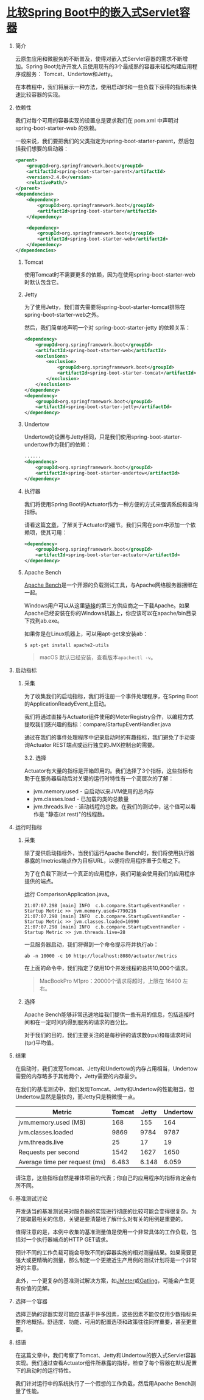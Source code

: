 # [比较Spring Boot中的嵌入式Servlet容器](https://www.baeldung.com/spring-boot-servlet-containers)

1. 简介

    云原生应用和微服务的不断普及，使得对嵌入式Servlet容器的需求不断增加。Spring Boot允许开发人员使用现有的3个最成熟的容器来轻松构建应用程序或服务： Tomcat、Undertow和Jetty。

    在本教程中，我们将展示一种方法，使用启动时和一些负载下获得的指标来快速比较容器的实现。

2. 依赖性

    我们对每个可用的容器实现的设置总是要求我们在 pom.xml 中声明对 spring-boot-starter-web 的依赖。

    一般来说，我们要把我们的父类指定为spring-boot-starter-parent，然后包括我们想要的启动器：

    ```xml
    <parent>
        <groupId>org.springframework.boot</groupId>
        <artifactId>spring-boot-starter-parent</artifactId>
        <version>2.4.0</version>
        <relativePath/>
    </parent>
    <dependencies>
        <dependency>
            <groupId>org.springframework.boot</groupId>
            <artifactId>spring-boot-starter</artifactId>
        </dependency>

        <dependency>
            <groupId>org.springframework.boot</groupId>
            <artifactId>spring-boot-starter-web</artifactId>
        </dependency>
    </dependencies>
    ```

    1. Tomcat

        使用Tomcat时不需要更多的依赖，因为在使用spring-boot-starter-web时默认包含它。

    2. Jetty

        为了使用Jetty，我们首先需要将spring-boot-starter-tomcat排除在spring-boot-starter-web之外。

        然后，我们简单地声明一个对 spring-boot-starter-jetty 的依赖关系：

        ```xml
        <dependency>
            <groupId>org.springframework.boot</groupId>
            <artifactId>spring-boot-starter-web</artifactId>
            <exclusions>
                <exclusion>
                    <groupId>org.springframework.boot</groupId>
                    <artifactId>spring-boot-starter-tomcat</artifactId>
                </exclusion>
            </exclusions>
        </dependency>
        <dependency>
            <groupId>org.springframework.boot</groupId>
            <artifactId>spring-boot-starter-jetty</artifactId>
        </dependency>
        ```

    3. Undertow

        Undertow的设置与Jetty相同，只是我们使用spring-boot-starter-undertow作为我们的依赖：

        ```xml
        ......
        <dependency>
            <groupId>org.springframework.boot</groupId>
            <artifactId>spring-boot-starter-undertow</artifactId>
        </dependency>
        ```

    4. 执行器

        我们将使用Spring Boot的Actuator作为一种方便的方式来强调系统和查询指标。

        请看这篇[文章](https://www.baeldung.com/spring-boot-actuators)，了解关于Actuator的细节。我们只需在pom中添加一个依赖项，使其可用：

        ```xml
        <dependency>
            <groupId>org.springframework.boot</groupId>
            <artifactId>spring-boot-starter-actuator</artifactId>
        </dependency>
        ```

    5. Apache Bench

        [Apache Bench](http://httpd.apache.org/docs/2.2/programs/ab.html)是一个开源的负载测试工具，与Apache网络服务器捆绑在一起。

        Windows用户可以从这里[链接](https://httpd.apache.org/docs/current/platform/windows.html#down)的第三方供应商之一下载Apache。如果Apache已经安装在你的Windows机器上，你应该可以在apache/bin目录下找到ab.exe。

        如果你是在Linux机器上，可以用apt-get来安装ab：

        `$ apt-get install apache2-utils`

        > macOS 默认已经安装，查看版本`apachectl -v`。

3. 启动指标

    1. 采集

        为了收集我们的启动指标，我们将注册一个事件处理程序，在Spring Boot的ApplicationReadyEvent上启动。

        我们将通过直接与Actuator组件使用的MeterRegistry合作，以编程方式提取我们感兴趣的指标：compare/StartupEventHandler.java 

        通过在我们的事件处理程序中记录启动时的有趣指标，我们避免了手动查询Actuator REST端点或运行独立的JMX控制台的需要。

        3.2. 选择

        Actuator有大量的指标是开箱即用的。我们选择了3个指标，这些指标有助于在服务器启动后对关键的运行时特性有一个高层次的了解：

        - jvm.memory.used - 自启动以来JVM使用的总内存
        - jvm.classes.load - 已加载的类的总数量
        - jvm.threads.live - 活动线程的总数。在我们的测试中，这个值可以看作是 "静态(at rest)"的线程数。

4. 运行时指标

    1. 采集

        除了提供启动指标外，当我们运行Apache Bench时，我们将使用执行器暴露的/metrics端点作为目标URL，以便将应用程序置于负载之下。

        为了在负载下测试一个真正的应用程序，我们可能会使用我们的应用程序提供的端点。

        运行 ComparisonApplication.java。

        ```log
        21:07:07.298 [main] INFO  c.b.compare.StartupEventHandler - Startup Metric >> jvm.memory.used=7790216
        21:07:07.298 [main] INFO  c.b.compare.StartupEventHandler - Startup Metric >> jvm.classes.loaded=10990
        21:07:07.298 [main] INFO  c.b.compare.StartupEventHandler - Startup Metric >> jvm.threads.live=28
        ```

        一旦服务器启动，我们将得到一个命令提示符并执行ab：

        `ab -n 10000 -c 10 http://localhost:8080/actuator/metrics`

        在上面的命令中，我们指定了使用10个并发线程的总共10,000个请求。

        > MacBookPro M1pro：20000个请求将超时，上限在 16400 左右。

    2. 选择

        Apache Bench能够非常迅速地给我们提供一些有用的信息，包括连接时间和在一定时间内得到服务的请求的百分比。

        对于我们的目的，我们主要关注的是每秒钟的请求数(rps)和每请求时间(tpr)平均值。

5. 结果

    在启动时，我们发现Tomcat、Jetty和Undertow的内存占用相当，Undertow需要的内存略多于其他两个，Jetty需要的内存最少。

    在我们的基准测试中，我们发现Tomcat、Jetty和Undertow的性能相当，但Undertow显然是最快的，而Jetty只是稍微慢一点。

    | Metric                        | Tomcat | Jetty | Undertow |
    |-------------------------------|--------|-------|----------|
    | jvm.memory.used (MB)          | 168    | 155   | 164      |
    | jvm.classes.loaded            | 9869   | 9784  | 9787     |
    | jvm.threads.live              | 25     | 17    | 19       |
    | Requests per second           | 1542   | 1627  | 1650     |
    | Average time per request (ms) | 6.483  | 6.148 | 6.059    |

    请注意，这些指标自然是裸体项目的代表；你自己的应用程序的指标肯定会有所不同。

6. 基准测试讨论

    开发适当的基准测试来对服务器的实现进行彻底的比较可能会变得很复杂。为了提取最相关的信息，关键是要清楚地了解什么对有关的用例是重要的。

    值得注意的是，本例中收集的基准测量值是使用一个非常具体的工作负载，包括对一个执行器端点的HTTP GET请求。

    预计不同的工作负载可能会导致不同的容器实施的相对测量结果。如果需要更强大或更精确的测量，那么制定一个更接近生产用例的测试计划将是一个非常好的主意。

    此外，一个更复杂的基准测试解决方案，如[JMeter](https://www.baeldung.com/jmeter)或[Gatling](https://www.baeldung.com/introduction-to-gatling)，可能会产生更有价值的见解。

7. 选择一个容器

    选择正确的容器实现可能应该基于许多因素，这些因素不能仅仅用少数指标来整齐地概括。舒适度、功能、可用的配置选项和政策往往同样重要，甚至更重要。

8. 结语

    在这篇文章中，我们考察了Tomcat、Jetty和Undertow的嵌入式Servlet容器实现。我们通过查看Actuator组件所暴露的指标，检查了每个容器在默认配置下的启动时的运行特性。

    我们针对运行中的系统执行了一个假想的工作负载，然后用Apache Bench测量了性能。
